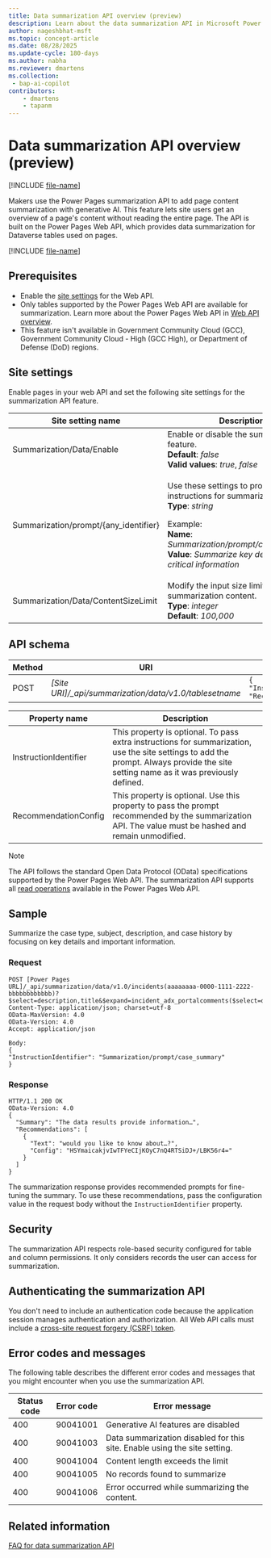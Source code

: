 ```yaml
---
title: Data summarization API overview (preview)
description: Learn about the data summarization API in Microsoft Power Pages.
author: nageshbhat-msft
ms.topic: concept-article
ms.date: 08/28/2025
ms.update-cycle: 180-days
ms.author: nabha
ms.reviewer: dmartens
ms.collection:
 - bap-ai-copilot
contributors:
    - dmartens
    - tapanm
---
```


# Data summarization API overview (preview)

[!INCLUDE [file-name](~/../shared-content/shared/preview-includes/preview-banner.md)]

Makers use the Power Pages summarization API to add page content summarization with generative AI. This feature lets site users get an overview of a page's content without reading the entire page. The API is built on the Power Pages Web API, which provides data summarization for Dataverse tables used on pages.

[!INCLUDE [file-name](~/../shared-content/shared/preview-includes/preview-note-pp.md)]

## Prerequisites

- Enable the [site settings](/power-pages/configure/web-api-overview#site-settings-for-the-web-api) for the Web API.
- Only tables supported by the Power Pages Web API are available for summarization. Learn more about the Power Pages Web API in [Web API overview](/power-pages/configure/web-api-overview).
- This feature isn't available in Government Community Cloud (GCC), Government Community Cloud - High (GCC High), or Department of Defense (DoD) regions.

## Site settings

Enable pages in your web API and set the following site settings for the summarization API feature.

| Site setting name | Description |
|-------------------|-------------|
| Summarization/Data/Enable | Enable or disable the summarization feature.<br>**Default**: *false*<br>**Valid values**: *true*, *false* |
| Summarization/prompt/{any_identifier} | <p>Use these settings to provide instructions for summarization.<br>**Type**: *string*</p><p>Example:<br>**Name**: *Summarization/prompt/case_summary*<br>**Value**: *Summarize key details and critical information*</p> |
| Summarization/Data/ContentSizeLimit | Modify the input size limit for summarization content.<br>**Type**: *integer*<br>**Default**: *100,000* |

## API schema

| Method | URI | JSON Sample |
|--------|-----|-------------|
| POST   | *[Site URI]/_api/summarization/data/v1.0/tablesetname* | `{ "InstructionIdentifier":"", "RecommendationConfig":"" }` |

| Property name | Description |
|---------------|-------------|
| InstructionIdentifier | This property is optional. To pass extra instructions for summarization, use the site settings to add the prompt. Always provide the site setting name as it was previously defined. |
| RecommendationConfig | This property is optional. Use this property to pass the prompt recommended by the summarization API. The value must be hashed and remain unmodified. |

> [!NOTE]
> The API follows the standard Open Data Protocol (OData) specifications supported by the Power Pages Web API. The summarization API supports all [read operations](/power-pages/configure/read-operations) available in the Power Pages Web API.

## Sample

Summarize the case type, subject, description, and case history by focusing on key details and important information.

### Request

```http
POST [Power Pages URL]/_api/summarization/data/v1.0/incidents(aaaaaaaa-0000-1111-2222-bbbbbbbbbbbb)?$select=description,title&$expand=incident_adx_portalcomments($select=description)
Content-Type: application/json; charset=utf-8
OData-MaxVersion: 4.0
OData-Version: 4.0
Accept: application/json

Body:
{
"InstructionIdentifier": "Summarization/prompt/case_summary"
}
```

### Response

```http
HTTP/1.1 200 OK
OData-Version: 4.0
{
  "Summary": "The data results provide information…",
  "Recommendations": [
    {
      "Text": "would you like to know about…?",
      "Config": "HSYmaicakjvIwTFYeCIjKOyC7nQ4RTSiDJ+/LBK56r4="
    }
  ]
}
```

The summarization response provides recommended prompts for fine-tuning the summary. To use these recommendations, pass the configuration value in the request body without the `InstructionIdentifier` property.

## Security

The summarization API respects role-based security configured for table and column permissions. It only considers records the user can access for summarization.

## Authenticating the summarization API

You don't need to include an authentication code because the application session manages authentication and authorization. All Web API calls must include a [cross-site request forgery (CSRF) token](/power-pages/configure/web-api-http-requests-handle-errors#example-wrapper-ajax-function-for-the-csrf-token).

## Error codes and messages

The following table describes the different error codes and messages that you might encounter when you use the summarization API.

| Status code | Error code | Error message |
|-------------|------------|---------------|
| 400 | 90041001 | Generative AI features are disabled |
| 400 | 90041003 | Data summarization disabled for this site. Enable using the site setting. |
| 400 | 90041004 | Content length exceeds the limit |
| 400 | 90041005 | No records found to summarize |
| 400 | 90041006 | Error occurred while summarizing the content. |

## Related information

[FAQ for data summarization API](..\faqs-data-summarization.md)
